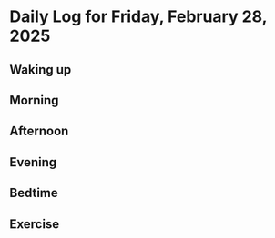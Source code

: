 # Daily Log for Friday, February 28, 2025

## Waking up

## Morning

## Afternoon

## Evening

## Bedtime

## Exercise
